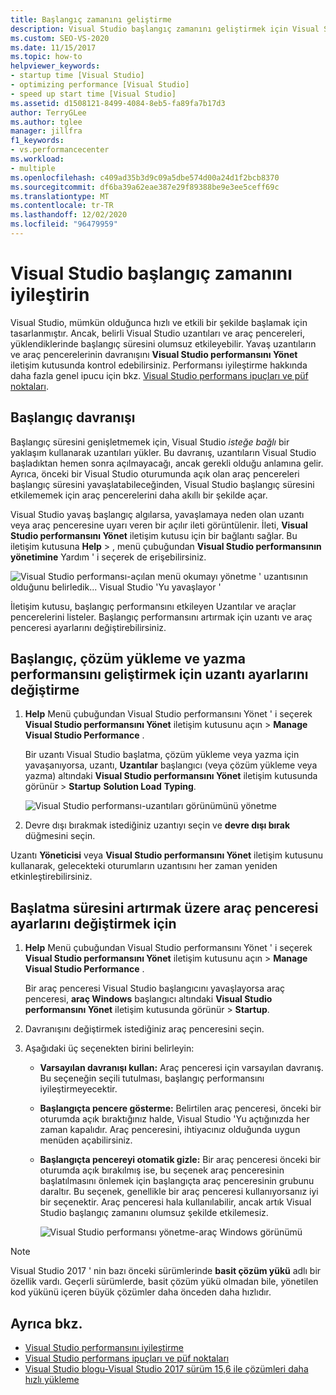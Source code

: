 ```yaml
---
title: Başlangıç zamanını geliştirme
description: Visual Studio başlangıç zamanını geliştirmek için Visual Studio performansını Yönet iletişim kutusunda Uzantılar ve araç pencerelerinin ayarlarını nasıl denetleyeceğinizi öğrenin.
ms.custom: SEO-VS-2020
ms.date: 11/15/2017
ms.topic: how-to
helpviewer_keywords:
- startup time [Visual Studio]
- optimizing performance [Visual Studio]
- speed up start time [Visual Studio]
ms.assetid: d1508121-8499-4084-8eb5-fa89fa7b17d3
author: TerryGLee
ms.author: tglee
manager: jillfra
f1_keywords:
- vs.performancecenter
ms.workload:
- multiple
ms.openlocfilehash: c409ad35b3d9c09a5dbe574d00a24d1f2bcb8370
ms.sourcegitcommit: df6ba39a62eae387e29f89388be9e3ee5ceff69c
ms.translationtype: MT
ms.contentlocale: tr-TR
ms.lasthandoff: 12/02/2020
ms.locfileid: "96479959"
---
```

# <a name="optimize-visual-studio-startup-time"></a>Visual Studio başlangıç zamanını iyileştirin

Visual Studio, mümkün olduğunca hızlı ve etkili bir şekilde başlamak için tasarlanmıştır. Ancak, belirli Visual Studio uzantıları ve araç pencereleri, yüklendiklerinde başlangıç süresini olumsuz etkileyebilir. Yavaş uzantıların ve araç pencerelerinin davranışını **Visual Studio performansını Yönet** iletişim kutusunda kontrol edebilirsiniz. Performansı iyileştirme hakkında daha fazla genel ipucu için bkz. [Visual Studio performans ipuçları ve püf noktaları](../ide/visual-studio-performance-tips-and-tricks.md).

## <a name="startup-behavior"></a>Başlangıç davranışı

Başlangıç süresini genişletmemek için, Visual Studio _isteğe bağlı_ bir yaklaşım kullanarak uzantıları yükler. Bu davranış, uzantıların Visual Studio başladıktan hemen sonra açılmayacağı, ancak gerekli olduğu anlamına gelir. Ayrıca, önceki bir Visual Studio oturumunda açık olan araç pencereleri başlangıç süresini yavaşlatabileceğinden, Visual Studio başlangıç süresini etkilememek için araç pencerelerini daha akıllı bir şekilde açar.

Visual Studio yavaş başlangıç algılarsa, yavaşlamaya neden olan uzantı veya araç penceresine uyarı veren bir açılır ileti görüntülenir. İleti, **Visual Studio performansını Yönet** iletişim kutusu için bir bağlantı sağlar. Bu iletişim kutusuna **Help**  >  , menü çubuğundan **Visual Studio performansının yönetimine** Yardım ' i seçerek de erişebilirsiniz.

![Visual Studio performansı-açılan menü okumayı yönetme ' uzantısının olduğunu belirledik... Visual Studio 'Yu yavaşlayor '](../ide/media/vside_perfdialog_popup.png)

İletişim kutusu, başlangıç performansını etkileyen Uzantılar ve araçlar pencerelerini listeler. Başlangıç performansını artırmak için uzantı ve araç penceresi ayarlarını değiştirebilirsiniz.

## <a name="to-change-extension-settings-to-improve-startup-solution-load-and-typing-performance"></a><a name="extensions" />Başlangıç, çözüm yükleme ve yazma performansını geliştirmek için uzantı ayarlarını değiştirme

1. **Help** Menü çubuğundan Visual Studio performansını Yönet ' i seçerek **Visual Studio performansını Yönet** iletişim kutusunu açın  >  **Manage Visual Studio Performance** .

    Bir uzantı Visual Studio başlatma, çözüm yükleme veya yazma için yavaşanıyorsa, uzantı, **Uzantılar** başlangıcı (veya çözüm yükleme veya yazma) altındaki **Visual Studio performansını Yönet** iletişim kutusunda görünür  >  **Startup** **Solution Load** **Typing**.

    ![Visual Studio performansı-uzantıları görünümünü yönetme](../ide/media/vside_perfdialog_extensions.png)

2. Devre dışı bırakmak istediğiniz uzantıyı seçin ve **devre dışı bırak** düğmesini seçin.

Uzantı **Yöneticisi** veya **Visual Studio performansını Yönet** iletişim kutusunu kullanarak, gelecekteki oturumların uzantısını her zaman yeniden etkinleştirebilirsiniz.

## <a name="to-change-tool-window-settings-to-improve-startup-time"></a><a name="tool-windows" />Başlatma süresini artırmak üzere araç penceresi ayarlarını değiştirmek için

1. **Help** Menü çubuğundan Visual Studio performansını Yönet ' i seçerek **Visual Studio performansını Yönet** iletişim kutusunu açın  >  **Manage Visual Studio Performance** .

    Bir araç penceresi Visual Studio başlangıcını yavaşlayorsa araç penceresi, **araç Windows** başlangıcı altındaki **Visual Studio performansını Yönet** iletişim kutusunda görünür  >  **Startup**.

2. Davranışını değiştirmek istediğiniz araç penceresini seçin.

3. Aşağıdaki üç seçenekten birini belirleyin:

   - **Varsayılan davranışı kullan:** Araç penceresi için varsayılan davranış. Bu seçeneğin seçili tutulması, başlangıç performansını iyileştirmeyecektir.

   - **Başlangıçta pencere gösterme:** Belirtilen araç penceresi, önceki bir oturumda açık bıraktığınız halde, Visual Studio 'Yu açtığınızda her zaman kapalıdır. Araç penceresini, ihtiyacınız olduğunda uygun menüden açabilirsiniz.

   - **Başlangıçta pencereyi otomatik gizle:** Bir araç penceresi önceki bir oturumda açık bırakılmış ise, bu seçenek araç penceresinin başlatılmasını önlemek için başlangıçta araç penceresinin grubunu daraltır. Bu seçenek, genellikle bir araç penceresi kullanıyorsanız iyi bir seçenektir. Araç penceresi hala kullanılabilir, ancak artık Visual Studio başlangıç zamanını olumsuz şekilde etkilemesiz.

     ![Visual Studio performansı yönetme-araç Windows görünümü](../ide/media/vside_perfdialog_toolwindows.png)

> [!NOTE]
> Visual Studio 2017 ' nin bazı önceki sürümlerinde **basit çözüm yükü** adlı bir özellik vardı. Geçerli sürümlerde, basit çözüm yükü olmadan bile, yönetilen kod yükünü içeren büyük çözümler daha önceden daha hızlıdır.

## <a name="see-also"></a>Ayrıca bkz.

- [Visual Studio performansını iyileştirme](../ide/optimize-visual-studio-performance.md)
- [Visual Studio performans ipuçları ve püf noktaları](../ide/visual-studio-performance-tips-and-tricks.md)
- [Visual Studio blogu-Visual Studio 2017 sürüm 15,6 ile çözümleri daha hızlı yükleme](https://devblogs.microsoft.com/visualstudio/load-solutions-faster-with-visual-studio-2017-version-15-6/)
